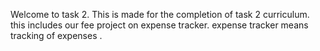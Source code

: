Welcome to task 2.
This is made for the completion of task 2 curriculum.
this includes our fee project on expense tracker.
expense tracker means tracking of expenses .

